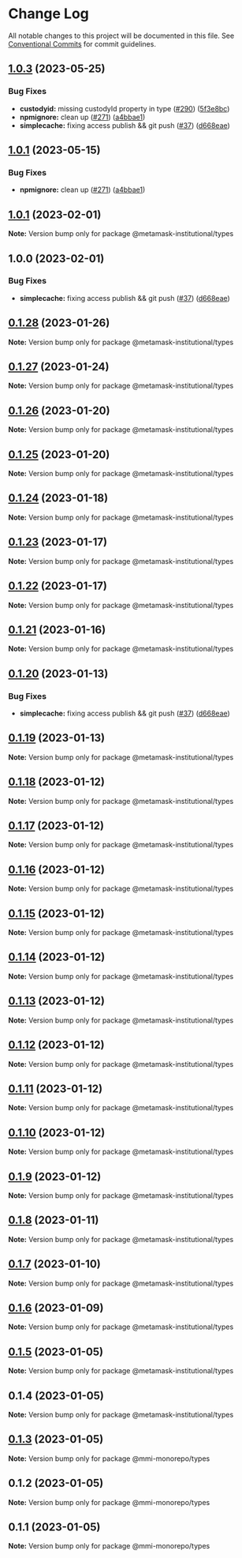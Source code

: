 # Change Log

All notable changes to this project will be documented in this file.
See [Conventional Commits](https://conventionalcommits.org) for commit guidelines.

## [1.0.3](https://github.com/consensys-vertical-apps/metamask-institutional/compare/types-v1.0.2...types-v1.0.3) (2023-05-25)


### Bug Fixes

* **custodyid:** missing custodyId property in type ([#290](https://github.com/consensys-vertical-apps/metamask-institutional/issues/290)) ([5f3e8bc](https://github.com/consensys-vertical-apps/metamask-institutional/commit/5f3e8bc16c722a5d68f780cff67d366f675b9269))
* **npmignore:** clean up ([#271](https://github.com/consensys-vertical-apps/metamask-institutional/issues/271)) ([a4bbae1](https://github.com/consensys-vertical-apps/metamask-institutional/commit/a4bbae1887ef3cead82b58bd2ec14fbfcd40f662))
* **simplecache:** fixing access publish && git push ([#37](https://github.com/consensys-vertical-apps/metamask-institutional/issues/37)) ([d668eae](https://github.com/consensys-vertical-apps/metamask-institutional/commit/d668eae8d3995241a4dbd873a0aea0172a19700a))

## [1.0.1](https://github.com/consensys-vertical-apps/metamask-institutional/compare/types-v1.0.0...types-v1.0.1) (2023-05-15)


### Bug Fixes

* **npmignore:** clean up ([#271](https://github.com/consensys-vertical-apps/metamask-institutional/issues/271)) ([a4bbae1](https://github.com/consensys-vertical-apps/metamask-institutional/commit/a4bbae1887ef3cead82b58bd2ec14fbfcd40f662))

## [1.0.1](https://github.com/consensys-vertical-apps/metamask-institutional/compare/@metamask-institutional/types@0.1.28...@metamask-institutional/types@1.0.1) (2023-02-01)

**Note:** Version bump only for package @metamask-institutional/types

## 1.0.0 (2023-02-01)

### Bug Fixes

- **simplecache:** fixing access publish && git push ([#37](https://github.com/consensys-vertical-apps/metamask-institutional/issues/37)) ([d668eae](https://github.com/consensys-vertical-apps/metamask-institutional/commit/d668eae8d3995241a4dbd873a0aea0172a19700a))

## [0.1.28](https://github.com/consensys-vertical-apps/metamask-institutional/compare/@metamask-institutional/types@0.1.27...@metamask-institutional/types@0.1.28) (2023-01-26)

**Note:** Version bump only for package @metamask-institutional/types

## [0.1.27](https://github.com/consensys-vertical-apps/metamask-institutional/compare/@metamask-institutional/types@0.1.26...@metamask-institutional/types@0.1.27) (2023-01-24)

**Note:** Version bump only for package @metamask-institutional/types

## [0.1.26](https://github.com/consensys-vertical-apps/metamask-institutional/compare/@metamask-institutional/types@0.1.25...@metamask-institutional/types@0.1.26) (2023-01-20)

**Note:** Version bump only for package @metamask-institutional/types

## [0.1.25](https://github.com/consensys-vertical-apps/metamask-institutional/compare/@metamask-institutional/types@0.1.24...@metamask-institutional/types@0.1.25) (2023-01-20)

**Note:** Version bump only for package @metamask-institutional/types

## [0.1.24](https://github.com/consensys-vertical-apps/metamask-institutional/compare/@metamask-institutional/types@0.1.23...@metamask-institutional/types@0.1.24) (2023-01-18)

**Note:** Version bump only for package @metamask-institutional/types

## [0.1.23](https://github.com/consensys-vertical-apps/metamask-institutional/compare/@metamask-institutional/types@0.1.22...@metamask-institutional/types@0.1.23) (2023-01-17)

**Note:** Version bump only for package @metamask-institutional/types

## [0.1.22](https://github.com/consensys-vertical-apps/metamask-institutional/compare/@metamask-institutional/types@0.1.21...@metamask-institutional/types@0.1.22) (2023-01-17)

**Note:** Version bump only for package @metamask-institutional/types

## [0.1.21](https://github.com/consensys-vertical-apps/metamask-institutional/compare/@metamask-institutional/types@0.1.20...@metamask-institutional/types@0.1.21) (2023-01-16)

**Note:** Version bump only for package @metamask-institutional/types

## [0.1.20](https://github.com/consensys-vertical-apps/metamask-institutional/compare/@metamask-institutional/types@0.1.19...@metamask-institutional/types@0.1.20) (2023-01-13)

### Bug Fixes

- **simplecache:** fixing access publish && git push ([#37](https://github.com/consensys-vertical-apps/metamask-institutional/issues/37)) ([d668eae](https://github.com/consensys-vertical-apps/metamask-institutional/commit/d668eae8d3995241a4dbd873a0aea0172a19700a))

## [0.1.19](https://github.com/consensys-vertical-apps/metamask-institutional/compare/@metamask-institutional/types@0.1.18...@metamask-institutional/types@0.1.19) (2023-01-13)

**Note:** Version bump only for package @metamask-institutional/types

## [0.1.18](https://github.com/consensys-vertical-apps/metamask-institutional/compare/@metamask-institutional/types@0.1.17...@metamask-institutional/types@0.1.18) (2023-01-12)

**Note:** Version bump only for package @metamask-institutional/types

## [0.1.17](https://github.com/consensys-vertical-apps/metamask-institutional/compare/@metamask-institutional/types@0.1.16...@metamask-institutional/types@0.1.17) (2023-01-12)

**Note:** Version bump only for package @metamask-institutional/types

## [0.1.16](https://github.com/consensys-vertical-apps/metamask-institutional/compare/@metamask-institutional/types@0.1.15...@metamask-institutional/types@0.1.16) (2023-01-12)

**Note:** Version bump only for package @metamask-institutional/types

## [0.1.15](https://github.com/consensys-vertical-apps/metamask-institutional/compare/@metamask-institutional/types@0.1.7...@metamask-institutional/types@0.1.15) (2023-01-12)

**Note:** Version bump only for package @metamask-institutional/types

## [0.1.14](https://github.com/consensys-vertical-apps/metamask-institutional/compare/@metamask-institutional/types@0.1.7...@metamask-institutional/types@0.1.14) (2023-01-12)

**Note:** Version bump only for package @metamask-institutional/types

## [0.1.13](https://github.com/consensys-vertical-apps/metamask-institutional/compare/@metamask-institutional/types@0.1.7...@metamask-institutional/types@0.1.13) (2023-01-12)

**Note:** Version bump only for package @metamask-institutional/types

## [0.1.12](https://github.com/consensys-vertical-apps/metamask-institutional/compare/@metamask-institutional/types@0.1.7...@metamask-institutional/types@0.1.12) (2023-01-12)

**Note:** Version bump only for package @metamask-institutional/types

## [0.1.11](https://github.com/consensys-vertical-apps/metamask-institutional/compare/@metamask-institutional/types@0.1.7...@metamask-institutional/types@0.1.11) (2023-01-12)

**Note:** Version bump only for package @metamask-institutional/types

## [0.1.10](https://github.com/consensys-vertical-apps/metamask-institutional/compare/@metamask-institutional/types@0.1.7...@metamask-institutional/types@0.1.10) (2023-01-12)

**Note:** Version bump only for package @metamask-institutional/types

## [0.1.9](https://github.com/consensys-vertical-apps/metamask-institutional/compare/@metamask-institutional/types@0.1.7...@metamask-institutional/types@0.1.9) (2023-01-12)

**Note:** Version bump only for package @metamask-institutional/types

## [0.1.8](https://github.com/consensys-vertical-apps/metamask-institutional/compare/@metamask-institutional/types@0.1.7...@metamask-institutional/types@0.1.8) (2023-01-11)

**Note:** Version bump only for package @metamask-institutional/types

## [0.1.7](https://github.com/consensys-vertical-apps/metamask-institutional/compare/@metamask-institutional/types@0.1.6...@metamask-institutional/types@0.1.7) (2023-01-10)

**Note:** Version bump only for package @metamask-institutional/types

## [0.1.6](https://github.com/ConsenSys/mmi-monorepo/compare/@metamask-institutional/types@0.1.5...@metamask-institutional/types@0.1.6) (2023-01-09)

**Note:** Version bump only for package @metamask-institutional/types

## [0.1.5](https://github.com/ConsenSys/mmi-monorepo/compare/@metamask-institutional/types@0.1.4...@metamask-institutional/types@0.1.5) (2023-01-05)

**Note:** Version bump only for package @metamask-institutional/types

## 0.1.4 (2023-01-05)

**Note:** Version bump only for package @metamask-institutional/types

## [0.1.3](https://github.com/ConsenSys/mmi-monorepo/compare/@mmi-monorepo/types@0.1.2...@mmi-monorepo/types@0.1.3) (2023-01-05)

**Note:** Version bump only for package @mmi-monorepo/types

## 0.1.2 (2023-01-05)

**Note:** Version bump only for package @mmi-monorepo/types

## 0.1.1 (2023-01-05)

**Note:** Version bump only for package @mmi-monorepo/types
